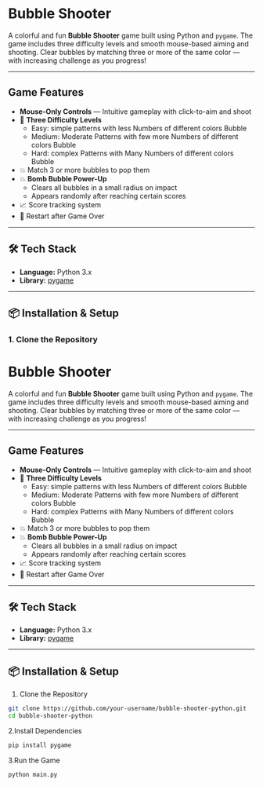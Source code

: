 # Bubble Shooter

A colorful and fun **Bubble Shooter** game built using Python and `pygame`. The game includes three difficulty levels and smooth mouse-based aiming and shooting. Clear bubbles by matching three or more of the same color — with increasing challenge as you progress!

---

## Game Features

- **Mouse-Only Controls** — Intuitive gameplay with click-to-aim and shoot
- 🎯 **Three Difficulty Levels**
  - Easy: simple patterns with less Numbers of different colors Bubble
  - Medium: Moderate Patterns with few more Numbers of different colors Bubble
  - Hard: complex Patterns with Many Numbers of different colors Bubble
- 💥 Match 3 or more bubbles to pop them
- 💥 **Bomb Bubble Power-Up**
  - Clears all bubbles in a small radius on impact
  - Appears randomly after reaching certain scores
- 📈 Score tracking system
- 🔄 Restart after Game Over

---

## 🛠️ Tech Stack

- **Language:** Python 3.x
- **Library:** [pygame](https://www.pygame.org/)

---

## 📦 Installation & Setup

### 1. Clone the Repository
# Bubble Shooter

A colorful and fun **Bubble Shooter** game built using Python and `pygame`. The game includes three difficulty levels and smooth mouse-based aiming and shooting. Clear bubbles by matching three or more of the same color — with increasing challenge as you progress!

---

## Game Features

- **Mouse-Only Controls** — Intuitive gameplay with click-to-aim and shoot
- 🎯 **Three Difficulty Levels**
  - Easy: simple patterns with less Numbers of different colors Bubble
  - Medium: Moderate Patterns with few more Numbers of different colors Bubble
  - Hard: complex Patterns with Many Numbers of different colors Bubble
- 💥 Match 3 or more bubbles to pop them
- 💥 **Bomb Bubble Power-Up**
  - Clears all bubbles in a small radius on impact
  - Appears randomly after reaching certain scores
- 📈 Score tracking system
- 🔄 Restart after Game Over

---

## 🛠️ Tech Stack

- **Language:** Python 3.x
- **Library:** [pygame](https://www.pygame.org/)

---

## 📦 Installation & Setup

1. Clone the Repository
```bash
git clone https://github.com/your-username/bubble-shooter-python.git
cd bubble-shooter-python
```
2.Install Dependencies
```bash
pip install pygame
```
3.Run the Game
```bash
python main.py
```



